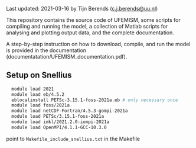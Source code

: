 Last updated: 2021-03-16 by Tijn Berends (c.j.berends@uu.nl)

This repository contains the source code of UFEMISM, some scripts for compiling and running the model, a collection of Matlab scripts for analysing and plotting output data, and the complete documentation.

A step-by-step instruction on how to download, compile, and run the model is provided in the documentation (documentatation/UFEMISM_documentation.pdf).


Setup on Snellius
-----------------


```bash
  module load 2021
  module load eb/4.5.2
  eblocalinstall PETSc-3.15.1-foss-2021a.eb # only necessary once
  module load foss/2021a
  module load netCDF-Fortran/4.5.3-gompi-2021a
  module load PETSc/3.15.1-foss-2021a
  module load imkl/2021.2.0-iompi-2021a
  module load OpenMPI/4.1.1-GCC-10.3.0
```

point to `Makefile_include_snellius.txt` in the Makefile
